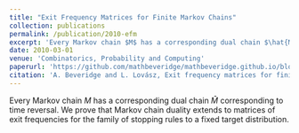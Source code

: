 ```yaml
---
title: "Exit Frequency Matrices for Finite Markov Chains"
collection: publications
permalink: /publication/2010-efm
excerpt: 'Every Markov chain $M$ has a corresponding dual chain $\hat{M}$ corresponding to time reversal. We prove that Markov chain duality extends to matrices of exit frequencies for the family of stopping rules to a fixed target distribution.'
date: 2010-03-01
venue: 'Combinatorics, Probability and Computing'
paperurl: 'https://github.com/mathbeveridge/mathbeveridge.github.io/blob/master/files/exitfreqmat.pdf'
citation: 'A. Beveridge and L. Lovász, Exit frequency matrices for finite Markov chains, Combinatorics, Probability and Computing 19 (2010), pp. 541–560.'
---
```


Every Markov chain $M$ has a corresponding dual chain $\hat{M}$ corresponding to time reversal. We prove that Markov chain duality extends to matrices of exit frequencies for the family of stopping rules to a fixed target distribution.
